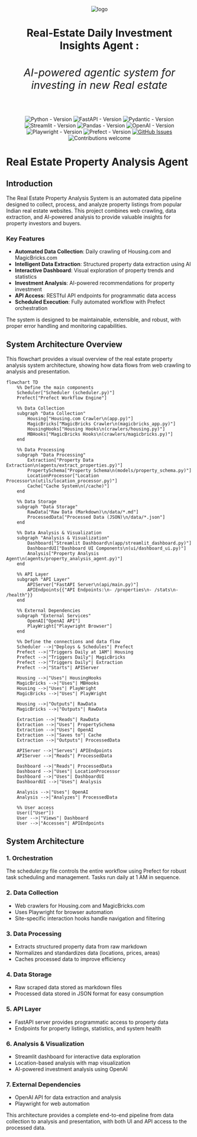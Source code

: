 <div align="center">
 
![logo](https://github.com/yaswanthkumargothi/daily_real_estate_insights/blob/main/real_estate_agent_logo.png)

<h1 align="center"><strong> Real-Estate Daily Investment Insights Agent :<h6 align="center">AI-powered agentic system for investing in new Real estate </h6></strong></h1>

![Python - Version](https://img.shields.io/badge/PYTHON-3.11+-blue?style=for-the-badge&logo=python&logoColor=white)
![FastAPI - Version](https://img.shields.io/badge/FastAPI-0.104+-teal?style=for-the-badge&logo=fastapi)
![Pydantic - Version](https://img.shields.io/badge/Pydantic-2.0+-red?style=for-the-badge&logo=pydantic)
![Streamlit - Version](https://img.shields.io/badge/Streamlit-latest-orange?style=for-the-badge&logo=streamlit)
![Pandas - Version](https://img.shields.io/badge/Pandas-latest-blue?style=for-the-badge&logo=pandas)
![OpenAI - Version](https://img.shields.io/badge/OpenAI-1.0+-grey?style=for-the-badge&logo=openai)
![Playwright - Version](https://img.shields.io/badge/Playwright-1.39+-brightgreen?style=for-the-badge&logo=playwright)
![Prefect - Version](https://img.shields.io/badge/Prefect-2.0+-blue?style=for-the-badge&logo=prefect)
[![GitHub Issues](https://img.shields.io/github/issues/souvikmajumder26/Multi-Agent-Medical-Assistant.svg?style=for-the-badge)](https://github.com/souvikmajumder26/Multi-Agent-Medical-Assistant/issues)
![Contributions welcome](https://img.shields.io/badge/contributions-welcome-orange.svg?style=for-the-badge)

</div>


# Real Estate Property Analysis Agent

## Introduction

The Real Estate Property Analysis System is an automated data pipeline designed to collect, process, and analyze property listings from popular Indian real estate websites. This project combines web crawling, data extraction, and AI-powered analysis to provide valuable insights for property investors and buyers.

### Key Features
- **Automated Data Collection**: Daily crawling of Housing.com and MagicBricks.com
- **Intelligent Data Extraction**: Structured property data extraction using AI
- **Interactive Dashboard**: Visual exploration of property trends and statistics
- **Investment Analysis**: AI-powered recommendations for property investment
- **API Access**: RESTful API endpoints for programmatic data access
- **Scheduled Execution**: Fully automated workflow with Prefect orchestration

The system is designed to be maintainable, extensible, and robust, with proper error handling and monitoring capabilities.

## System Architecture Overview

This flowchart provides a visual overview of the real estate property analysis system architecture, showing how data flows from web crawling to analysis and presentation.

```mermaid
flowchart TD
    %% Define the main components
    Scheduler["Scheduler (scheduler.py)"]
    Prefect["Prefect Workflow Engine"]
    
    %% Data Collection
    subgraph "Data Collection"
        Housing["Housing.com Crawler\n(app.py)"]
        MagicBricks["MagicBricks Crawler\n(magicbricks_app.py)"]
        HousingHooks["Housing Hooks\n(crawlers/housing.py)"]
        MBHooks["MagicBricks Hooks\n(crawlers/magicbricks.py)"]
    end
    
    %% Data Processing
    subgraph "Data Processing"
        Extraction["Property Data Extraction\n(agents/extract_properties.py)"]
        PropertySchema["Property Schema\n(models/property_schema.py)"]
        LocationProcessor["Location Processor\n(utils/location_processor.py)"]
        Cache["Cache System\n(/cache)"]
    end
    
    %% Data Storage
    subgraph "Data Storage"
        RawData["Raw Data (Markdown)\n/data/*.md"]
        ProcessedData["Processed Data (JSON)\n/data/*.json"]
    end
    
    %% Data Analysis & Visualization
    subgraph "Analysis & Visualization"
        Dashboard["Streamlit Dashboard\n(app/streamlit_dashboard.py)"]
        DashboardUI["Dashboard UI Components\n(ui/dashboard_ui.py)"]
        Analysis["Property Analysis Agent\n(agents/property_analysis_agent.py)"]
    end
    
    %% API Layer
    subgraph "API Layer"
        APIServer["FastAPI Server\n(api/main.py)"]
        APIEndpoints{{"API Endpoints:\n- /properties\n- /stats\n- /health"}}
    end
    
    %% External Dependencies
    subgraph "External Services"
        OpenAI["OpenAI API"]
        PlayWright["Playwright Browser"]
    end
    
    %% Define the connections and data flow
    Scheduler -->|"Deploys & Schedules"| Prefect
    Prefect -->|"Triggers Daily at 1AM"| Housing
    Prefect -->|"Triggers Daily"| MagicBricks
    Prefect -->|"Triggers Daily"| Extraction
    Prefect -->|"Starts"| APIServer
    
    Housing -->|"Uses"| HousingHooks
    MagicBricks -->|"Uses"| MBHooks
    Housing -->|"Uses"| PlayWright
    MagicBricks -->|"Uses"| PlayWright
    
    Housing -->|"Outputs"| RawData
    MagicBricks -->|"Outputs"| RawData
    
    Extraction -->|"Reads"| RawData
    Extraction -->|"Uses"| PropertySchema
    Extraction -->|"Uses"| OpenAI
    Extraction -->|"Saves to"| Cache
    Extraction -->|"Outputs"| ProcessedData
    
    APIServer -->|"Serves"| APIEndpoints
    APIServer -->|"Reads"| ProcessedData
    
    Dashboard -->|"Reads"| ProcessedData
    Dashboard -->|"Uses"| LocationProcessor
    Dashboard -->|"Uses"| DashboardUI
    DashboardUI -->|"Uses"| Analysis
    
    Analysis -->|"Uses"| OpenAI
    Analysis -->|"Analyzes"| ProcessedData
    
    %% User access
    User(["User"])
    User -->|"Views"| Dashboard
    User -->|"Accesses"| APIEndpoints
```

## System Architecture

### 1. Orchestration
The scheduler.py file controls the entire workflow using Prefect for robust task scheduling and management. Tasks run daily at 1 AM in sequence.

### 2. Data Collection
- Web crawlers for Housing.com and MagicBricks.com
- Uses Playwright for browser automation
- Site-specific interaction hooks handle navigation and filtering

### 3. Data Processing
- Extracts structured property data from raw markdown
- Normalizes and standardizes data (locations, prices, areas)
- Caches processed data to improve efficiency

### 4. Data Storage
- Raw scraped data stored as markdown files
- Processed data stored in JSON format for easy consumption

### 5. API Layer
- FastAPI server provides programmatic access to property data
- Endpoints for property listings, statistics, and system health

### 6. Analysis & Visualization
- Streamlit dashboard for interactive data exploration
- Location-based analysis with map visualization
- AI-powered investment analysis using OpenAI

### 7. External Dependencies
- OpenAI API for data extraction and analysis
- Playwright for web automation

This architecture provides a complete end-to-end pipeline from data collection to analysis and presentation, with both UI and API access to the processed data.